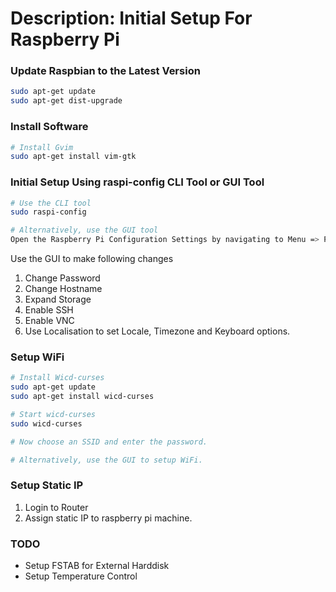 # Description: Initial Setup For Raspberry Pi

### Update Raspbian to the Latest Version
```bash
sudo apt-get update
sudo apt-get dist-upgrade
```

### Install Software
```bash
# Install Gvim
sudo apt-get install vim-gtk
```

### Initial Setup Using raspi-config CLI Tool or GUI Tool

```bash
# Use the CLI tool
sudo raspi-config

# Alternatively, use the GUI tool
Open the Raspberry Pi Configuration Settings by navigating to Menu => Preferences => Raspberry Pi Configuration.
```

Use the GUI to make following changes
1. Change Password
2. Change Hostname
3. Expand Storage
4. Enable SSH
5. Enable VNC
6. Use Localisation to set Locale, Timezone and Keyboard options.  

### Setup WiFi
```bash
# Install Wicd-curses
sudo apt-get update
sudo apt-get install wicd-curses

# Start wicd-curses
sudo wicd-curses

# Now choose an SSID and enter the password.

# Alternatively, use the GUI to setup WiFi.
```

### Setup Static IP
1. Login to Router
2. Assign static IP to raspberry pi machine.

### TODO
- Setup FSTAB for External Harddisk
- Setup Temperature Control